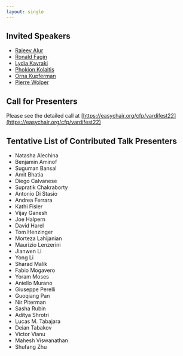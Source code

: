 ```yaml
---
layout: single
---
```



## Invited Speakers

- [Rajeev Alur](https://www.cis.upenn.edu/~alur/)
- [Ronald Fagin](https://researcher.watson.ibm.com/researcher/view.php?person=us-fagin) 
- [Lydia Kavraki](https://www.cs.rice.edu/~kavraki/)
- [Phokion Kolaitis](https://users.soe.ucsc.edu/~kolaitis/) 
- [Orna Kupferman](https://www.cs.huji.ac.il/~ornak/)
- [Pierre Wolper](https://people.montefiore.uliege.be/pw/)  


## Call for Presenters
Please see the detailed call at [https://easychair.org/cfp/vardifest22](https://easychair.org/cfp/vardifest22)

## Tentative List of Contributed Talk Presenters

- Natasha Alechina
- Benjamin Aminof
- Suguman Bansal
- Amit Bhatia
- Diego Calvanese
- Supratik Chakraborty
- Antonio Di Stasio
- Andrea Ferrara
- Kathi Fisler
- Vijay Ganesh
- Joe Halpern
- David Harel
- Tom Henzinger
- Morteza Lahijanian
- Maurizio Lenzerini
- Jianwen Li
- Yong Li
- Sharad Malik
- Fabio Mogavero
- Yoram Moses
- Aniello Murano
- Giuseppe Perelli
- Guoqiang Pan
- Nir Piterman
- Sasha Rubin
- Aditya Shrotri
- Lucas M. Tabajara
- Deian Tabakov
- Victor Vianu
- Mahesh Viswanathan
- Shufang Zhu
